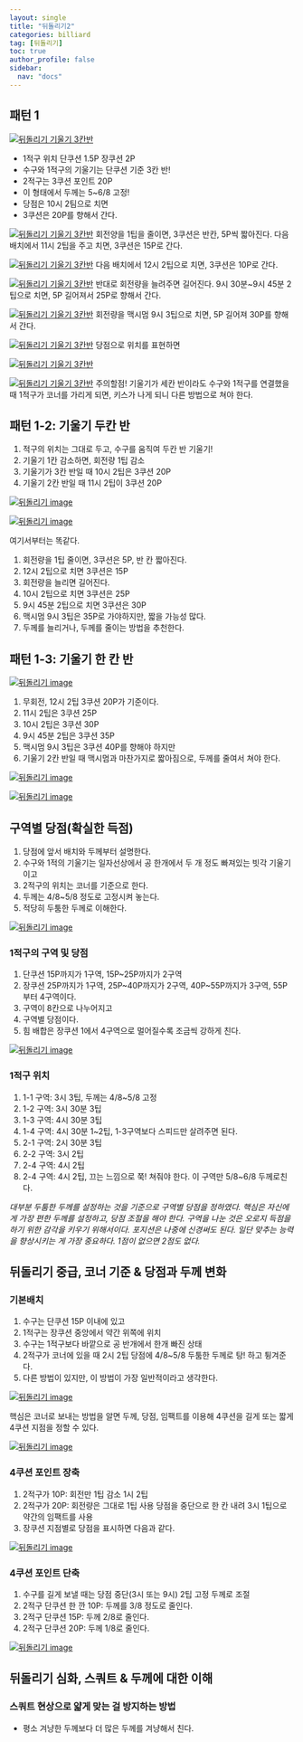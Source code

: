 ```yaml
---
layout: single
title: "뒤돌리기2"
categories: billiard
tag: [뒤돌리기] 
toc: true
author_profile: false
sidebar:
  nav: "docs"
---
```


## 패턴 1
[![뒤돌리기 기울기 3칸반](/images/뒤돌리기_기울기_3칸반1.png)](/images/뒤돌리기_기울기_3칸반1.png)
- 1적구 위치 단쿠션 1.5P 장쿠션 2P
- 수구와 1적구의 기울기는 단쿠션 기준 3칸 반!
- 2적구는 3쿠션 포인트 20P
- 이 형태에서 두께는 5~6/8 고정!
- 당점은 10시 2팀으로 치면
- 3쿠션은 20P를 향해서 간다.

[![뒤돌리기 기울기 3칸반](/images/뒤돌리기_기울기_3칸반2.png)](/images/뒤돌리기_기울기_3칸반2.png)
회전양을 1팁을 줄이면, 3쿠션은 반칸, 5P씩 짧아진다.
다음 배치에서 11시 2팁을 주고 치면, 3쿠션은 15P로 간다.

[![뒤돌리기 기울기 3칸반](/images/뒤돌리기_기울기_3칸반3.png)](/images/뒤돌리기_기울기_3칸반3.png)
다음 배치에서 12시 2팁으로 치면, 3쿠션은 10P로 간다.

[![뒤돌리기 기울기 3칸반](/images/뒤돌리기_기울기_3칸반4.png)](/images/뒤돌리기_기울기_3칸반4.png)
반대로 회전량을 늘려주면 길어진다.
9시 30분~9시 45분 2팁으로 치면, 5P 길어져서 25P로 향해서 간다.

[![뒤돌리기 기울기 3칸반](/images/뒤돌리기_기울기_3칸반5.png)](/images/뒤돌리기_기울기_3칸반5.png)
회전량을 맥시멈 9시 3팁으로 치면, 5P 길어져 30P를 향해서 간다.

[![뒤돌리기 기울기 3칸반](/images/뒤돌리기_기울기_3칸반6.png)](/images/뒤돌리기_기울기_3칸반6.png)
당점으로 위치를 표현하면

[![뒤돌리기 기울기 3칸반](/images/뒤돌리기_기울기_3칸반_주의1.png)](/images/뒤돌리기_기울기_3칸반_주의1.png)

[![뒤돌리기 기울기 3칸반](/images/뒤돌리기_기울기_3칸반_주의2.png)](/images/뒤돌리기_기울기_3칸반_주의2.png)
주의할점! 기울기가 세칸 반이라도 수구와 1적구를 연결했을 때 1적구가 코너를 가리게 되면, 키스가 나게 되니 다른 방법으로 쳐야 한다.

## 패턴 1-2: 기울기 두칸 반

1. 적구의 위치는 그대로 두고, 수구를 움직여 두칸 반 기울기!
2. 기울기 1칸 감소하면, 회전량 1팁 감소
3. 기울기가 3칸 반일 때 10시 2팁은 3쿠션 20P
4. 기울기 2칸 반일 때 11시 2팁이 3쿠션 20P

[![뒤돌리기 image](https://slid-users-assets-v1-seoul.s3.ap-northeast-2.amazonaws.com/public/capture_images/1e3cd75d4c504363abe3fd56cae825e4/e7b77891-e37a-4019-92d9-71aa364a3218.png)](https://slid.cc/vdocs/1e3cd75d4c504363abe3fd56cae825e4?v=ca9bc1596d474562b9c47cb382ca6069&start=275.7238960495911)

[![뒤돌리기 image](https://slid-users-assets-v1-seoul.s3.ap-northeast-2.amazonaws.com/public/capture_images/1e3cd75d4c504363abe3fd56cae825e4/50285c54-19e8-427e-916f-cc561444aa03.png)](https://slid.cc/vdocs/1e3cd75d4c504363abe3fd56cae825e4?v=ca9bc1596d474562b9c47cb382ca6069&start=294.59354801525876)


여기서부터는 똑같다.

1. 회전량을 1팁 줄이면, 3쿠션은 5P, 반 칸 짧아진다.
2. 12시 2팁으로 치면 3쿠션은 15P
3. 회전량을 늘리면 길어진다.
4. 10시 2팁으로 치면 3쿠션은 25P
5. 9시 45분 2팁으로 치면 3쿠션은 30P
6. 맥시멈 9시 3팁은 35P로 가야하지만, 짧을 가능성 많다.
7. 두께를 늘리거나, 두께를 줄이는 방법을 추천한다.

## 패턴 1-3: 기울기 한 칸 반

[![뒤돌리기 image](https://slid-users-assets-v1-seoul.s3.ap-northeast-2.amazonaws.com/public/capture_images/1e3cd75d4c504363abe3fd56cae825e4/395205de-35b0-4ace-b0eb-448c60345daa.png)](https://slid.cc/vdocs/1e3cd75d4c504363abe3fd56cae825e4?v=ca9bc1596d474562b9c47cb382ca6069&start=417.92757612969973)

1. 무회전, 12시 2팁 3쿠션 20P가 기준이다.
2. 11시 2팁은 3쿠션 25P
3. 10시 2팁은 3쿠션 30P
4. 9시 45분 2팁은 3쿠션 35P
5. 맥시멈 9시 3팁은 3쿠션 40P를 향해야 하지만
6. 기울기 2칸 반일 때 맥시멈과 마찬가지로 짧아짐으로, 두께를 줄여서 쳐야 한다.

[![뒤돌리기 image](https://slid-users-assets-v1-seoul.s3.ap-northeast-2.amazonaws.com/public/capture_images/1e3cd75d4c504363abe3fd56cae825e4/40a981d7-72e7-4a7a-9162-07fd281fb0f9.png)](https://slid.cc/vdocs/1e3cd75d4c504363abe3fd56cae825e4?v=ca9bc1596d474562b9c47cb382ca6069&start=527.5669920171662)

[![뒤돌리기 image](https://slid-users-assets-v1-seoul.s3.ap-northeast-2.amazonaws.com/public/capture_images/1e3cd75d4c504363abe3fd56cae825e4/25ce799e-c212-4b8a-b6a0-7ac69376ec9b.png)](https://slid.cc/vdocs/1e3cd75d4c504363abe3fd56cae825e4?v=ca9bc1596d474562b9c47cb382ca6069&start=538.0992769485016)

## 구역별 당점(확실한 득점)

1. 당점에 앞서 배치와 두께부터 설명한다.
2. 수구와 1적의 기울기는 일자선상에서 공 한개에서 두 개 정도 빠져있는 빗각 기울기이고
3. 2적구의 위치는 코너를 기준으로 한다.
4. 두께는 4/8~5/8 정도로 고정시켜 놓는다.
5. 적당히 두툼한 두께로 이해한다.

[![뒤돌리기 image](https://slid-users-assets-v1-seoul.s3.ap-northeast-2.amazonaws.com/public/capture_images/1e3cd75d4c504363abe3fd56cae825e4/0df4ed19-a3e5-44c0-8ae1-97199959f19a.png)](https://slid.cc/vdocs/1e3cd75d4c504363abe3fd56cae825e4?v=ca9bc1596d474562b9c47cb382ca6069&start=574.5048262212524)

### 1적구의 구역 및 당점

1. 단쿠션 15P까지가 1구역, 15P~25P까지가 2구역
2. 장쿠션 25P까지가 1구역, 25P~40P까지가 2구역, 40P~55P까지가 3구역, 55P부터 4구역이다.
3. 구역이 8칸으로 나누어지고
4. 구역별 당점이다.
5. 힘 배합은 장쿠션 1에서 4구역으로 멀어질수록 조금씩 강하게 친다.

[![뒤돌리기 image](https://slid-users-assets-v1-seoul.s3.ap-northeast-2.amazonaws.com/public/capture_images/1e3cd75d4c504363abe3fd56cae825e4/c7c48745-053e-4d28-8dd1-4f859012f407.png)](https://slid.cc/vdocs/1e3cd75d4c504363abe3fd56cae825e4?v=ca9bc1596d474562b9c47cb382ca6069&start=686.7414509771119)

### 1적구 위치

1. 1-1 구역: 3시 3팁, 두께는 4/8~5/8 고정
2. 1-2 구역: 3시 30분 3팁
3. 1-3 구역: 4시 30분 3팁
4. 1-4 구역: 4시 30분 1~2팁, 1-3구역보다 스피드만 살려주면 된다.
5. 2-1 구역: 2시 30분 3팁
6. 2-2 구역: 3시 2팁
7. 2-4 구역: 4시 2팁
8. 2-4 구역: 4시 2팁, 끄는 느낌으로 쭉! 쳐줘야 한다. 이 구역만 5/8~6/8 두께로친다.

_대부분 두툼한 두께를 설정하는 것을 기준으로 구역별 당점을 정하였다. 핵심은 자신에게 가장 편한 두께를 설정하고, 당점 조절을 해야 한다. 구역을 나눈 것은 오로지 득점을 하기 위한 감각을 키우기 위해서이다. 포지션은 나중에 신경써도 된다. 일단 맞추는 능력을 향상시키는 게 가장 중요하다. 1점이 없으면 2점도 없다._

## 뒤돌리기 중급, 코너 기준 & 당점과 두께 변화

### 기본배치

1. 수구는 단쿠션 15P 이내에 있고
2. 1적구는 장쿠션 중앙에서 약간 위쪽에 위치
3. 수구는 1적구보다 바깥으로 공 반개에서 한개 빠진 상태
4. 2적구가 코너에 있을 때 2시 2팁 당점에 4/8~5/8 두툼한 두께로 탕! 하고 튕겨준다.
5. 다른 방법이 있지만, 이 방법이 가장 일반적이라고 생각한다.

[![뒤돌리기 image](https://slid-users-assets-v1-seoul.s3.ap-northeast-2.amazonaws.com/public/capture_images/1e3cd75d4c504363abe3fd56cae825e4/aa1c90dc-f6f2-492a-aa9c-a752bc8cd6fd.png)](https://slid.cc/vdocs/1e3cd75d4c504363abe3fd56cae825e4?v=ca9bc1596d474562b9c47cb382ca6069&start=958.4441639198914)


핵심은 코너로 보내는 방법을 알면 두께, 당점, 임팩트를 이용해 4쿠션을 길게 또는 짧게 4쿠션 지점을 정할 수 있다.

[![뒤돌리기 image](https://slid-users-assets-v1-seoul.s3.ap-northeast-2.amazonaws.com/public/capture_images/1e3cd75d4c504363abe3fd56cae825e4/6303d368-6ba9-41e7-a011-a29755f01b3e.png)](https://slid.cc/vdocs/1e3cd75d4c504363abe3fd56cae825e4?v=ca9bc1596d474562b9c47cb382ca6069&start=967.5432110095368)

### 4쿠션 포인트 장축

1. 2적구가 10P: 회전만 1팁 감소 1시 2팁
2. 2적구가 20P: 회전량은 그대로 1팁 사용 당점을 중단으로 한 칸 내려 3시 1팁으로 약간의 임팩트를 사용
3. 장쿠션 지점별로 당점을 표시하면 다음과 같다.

[![뒤돌리기 image](https://slid-users-assets-v1-seoul.s3.ap-northeast-2.amazonaws.com/public/capture_images/1e3cd75d4c504363abe3fd56cae825e4/2e7c922c-727b-4e56-afc3-fb6c52334250.png)](https://slid.cc/vdocs/1e3cd75d4c504363abe3fd56cae825e4?v=ca9bc1596d474562b9c47cb382ca6069&start=1030.4050580457763)

### 4쿠션 포인트 단축

1. 수구를 길게 보낼 때는 당점 중단(3시 또는 9시) 2팁 고정 두께로 조절
2. 2적구 단쿠션 한 깐 10P: 두께를 3/8 정도로 줄인다.
3. 2적구 단쿠션 15P: 두께 2/8로 줄인다.
4. 2적구 단쿠션 20P: 두께 1/8로 줄인다.

[![뒤돌리기 image](https://slid-users-assets-v1-seoul.s3.ap-northeast-2.amazonaws.com/public/capture_images/1e3cd75d4c504363abe3fd56cae825e4/cafd621e-c9f7-4982-8b02-7222b43d42e2.png)](https://slid.cc/vdocs/1e3cd75d4c504363abe3fd56cae825e4?v=ca9bc1596d474562b9c47cb382ca6069&start=1135.311574137329)

## 뒤돌리기 심화, 스쿼트 & 두께에 대한 이해

### 스쿼트 현상으로 얇게 맞는 걸 방지하는 방법

- 평소 겨냥한 두께보다 더 많은 두께를 겨냥해서 친다.
